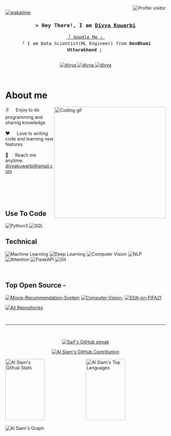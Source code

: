<!--
<h2 align="center">
  Welcome to Divya's codespace!
  <img src="https://media.giphy.com/media/hvRJCLFzcasrR4ia7z/giphy.gif" width="28">
</h2>
-->

<!--
<p align="center">
  <a href="https://github.com/divya-kuwarbi17"><img src="https://readme-typing-svg.herokuapp.com/?lines=Self%20Taught%20Programmer;Front%20End%20Developer;1.5%2B%20years%20of%20coding%20experience;Always%20learning%20new%20things&center=true&width=380&height=45"></a>
</p>

 -->

<a href="https://komarev.com/ghpvc/?username=alsiam">
  <img align="right" src="https://komarev.com/ghpvc/?username=divya-kuwarbi17&label=Visitors&color=0e75b6&style=flat" alt="Profile visitor" />
</a>


[![wakatime](https://wakatime.com/badge/user/eebb3dd8-d9b2-40de-9b88-6fd6cac99dbc.svg)](https://wakatime.com/@eebb3dd8-d9b2-40de-9b88-6fd6cac99dbc)

<!-- Intro  -->
<h3 align="center">
        <samp>&gt; Hey There!, I am
                <b><a target="_blank" href="https://github.com/divya-kuwarbi17">Divya Kuwarbi</a></b>
        </samp>
</h3>


<p align="center"> 
  <samp>
    <a href="https://github.com/divya-kuwarbi17">「 Google Me 」</a>
    <br>
    「 I am Data Scientist(ML Engineer) from <b>DevBhumi Uttarakhand</b> 」
    <br>
    <br>
  </samp>
</p>

<p align="center">
 <a href="https://github.com/divya-kuwarbi17" target="blank">
  <img src="https://img.shields.io/badge/Website-DC143C?style=for-the-badge&logo=medium&logoColor=white" alt="divya" />
 </a>
 <a href="linkedin.com/in/divya-kuwarbi-a7608019b" target="_blank">
  <img src="https://img.shields.io/badge/LinkedIn-0077B5?style=for-the-badge&logo=linkedin&logoColor=white" alt="divya"/>
 </a>

 <a href="https://instagram.com/divya_kuwarbi" target="_blank">
  <img src="https://img.shields.io/badge/Instagram-fe4164?style=for-the-badge&logo=instagram&logoColor=white" alt="divya" />
 </a> 
</p>
<br />

<!-- About Section -->
 # About me
 
<p>
 <img align="right" width="350" src="/assets/programmer.gif" alt="Coding gif" />
  
 ✌️ &emsp; Enjoy to do programming and sharing knowledge <br/><br/>
 ❤️ &emsp; Love to writing code and learning new features<br/><br/>
 📧 &emsp; Reach me anytime: divyakuwarbi@gmail.com<br/><br/>

</p>

<br/>
<br/>
<br/>

## Use To Code

![Python3](https://img.shields.io/badge/Javascript-F0DB4F?style=for-the-badge&labelColor=black&logo=javascript&logoColor=F0DB4F)
![SQL](https://img.shields.io/badge/Typescript-007acc?style=for-the-badge&labelColor=black&logo=typescript&logoColor=007acc)

## Technical
![Machine Learning](https://img.shields.io/badge/-React-61DBFB?style=for-the-badge&labelColor=black&logo=react&logoColor=61DBFB)
![Deep Learning](https://img.shields.io/badge/React_Native-20232A?style=for-the-badge&logo=react&logoColor=61DAFB)
![Computer Vision](https://img.shields.io/badge/next.js-000000?style=for-the-badge&logo=nextdotjs&logoColor=white)
![NLP](https://img.shields.io/badge/Nodejs-3C873A?style=for-the-badge&labelColor=black&logo=node.js&logoColor=3C873A)
![Attention](https://img.shields.io/badge/Express.js-000000?style=for-the-badge&logo=express&logoColor=white)
![FlaskAPI](https://img.shields.io/badge/MongoDB-4EA94B?style=for-the-badge&logo=mongodb&logoColor=white)
![Git](https://img.shields.io/badge/Git-F05032?style=for-the-badge&logo=git&logoColor=white)

<br/>

## Top Open Source -
[![Movie-Recommendation-System](https://github-readme-stats.vercel.app/api/pin/?username=alsiam&repo=web-projects&border_color=7F3FBF&bg_color=0D1117&title_color=C9D1D9&text_color=8B949E&icon_color=7F3FBF)](https://github.com/divya-kuwarbi17/Movie-Recommendation-System)
[![Computer-Vision-](https://github-readme-stats.vercel.app/api/pin/?username=alsiam&repo=al-folio&border_color=7F3FBF&bg_color=0D1117&title_color=C9D1D9&text_color=8B949E&icon_color=7F3FBF)](https://github.com/divya-kuwarbi17/Computer-Vision-)
[![EDA-on-FIFA21](https://github-readme-stats.vercel.app/api/pin/?username=alsiam&repo=alsiam&border_color=7F3FBF&bg_color=0D1117&title_color=C9D1D9&text_color=8B949E&icon_color=7F3FBF)](https://github.com/divya-kuwarbi17/EDA-on-FIFA21)


<p align="left">
  <a href="github.com/divya-kuwarbi17?tab=repositories" target="_blank"><img alt="All Repositories" title="All Repositories" src="https://img.shields.io/badge/-All%20Repos-2962FF?style=for-the-badge&logo=koding&logoColor=white"/></a>
</p>

<br/>
<hr/>
<br/>

<p align="center">
  <a href="github.com/divya-kuwarbi17">
    <img src="https://github-readme-streak-stats.herokuapp.com/?user=alsiam&theme=radical&border=7F3FBF&background=0D1117" alt="Saif's GitHub streak"/>
  </a>
</p>

<p align="center">
  <a href="github.com/divya-kuwarbi17">
    <img src="https://github-profile-summary-cards.vercel.app/api/cards/profile-details?username=alsiam&theme=radical" alt="Al Siam's GitHub Contribution"/>
  </a>
</p>

<a> 
    <a href="github.com/divya-kuwarbi17"><img alt="Al Siam's Github Stats" src="https://denvercoder1-github-readme-stats.vercel.app/api?username=alsiam&show_icons=true&count_private=true&theme=react&border_color=7F3FBF&bg_color=0D1117&title_color=F85D7F&icon_color=F8D866" height="192px" width="49.5%"/></a>
  <a href="github.com/divya-kuwarbi17"><img alt="Al Siam's Top Languages" src="https://denvercoder1-github-readme-stats.vercel.app/api/top-langs/?username=alsiam&langs_count=8&layout=compact&theme=react&border_color=7F3FBF&bg_color=0D1117&title_color=F85D7F&icon_color=F8D866" height="192px" width="49.5%"/></a>
  <br/>
</a>


![Al Siam's Graph](https://github-readme-activity-graph.cyclic.app/graph?username=alsiam&custom_title=Al%20Siam's%20GitHub%20Activity%20Graph&bg_color=0D1117&color=7F3FBF&line=7F3FBF&point=7F3FBF&area_color=FFFFFF&title_color=FFFFFF&area=true)
